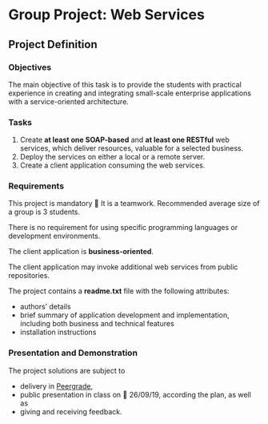 # Group Project: Web Services

## Project Definition 

### Objectives
The main objective of this task is to provide the students with practical experience in creating and integrating small-scale enterprise applications with a service-oriented architecture.

### Tasks
1. Create __at least one SOAP-based__ and __at least one RESTful__ web services, which deliver resources, valuable for a selected business. 
2. Deploy the services on either a local or a remote server.
3. Create a client application consuming the web services.

### Requirements
This project is mandatory :round_pushpin: 
It is a teamwork. Recommended average size of a group is 3 students. 

There is no requirement for using specific programming languages or development environments.

The client application is __business-oriented__.

The client application may invoke additional web services from public repositories.

The project contains a __readme.txt__ file with the following attributes:
- authors’ details
- brief summary of application development and implementation, including both business and technical features
- installation instructions

### Presentation and Demonstration
The project solutions are subject to 
- delivery in [Peergrade](https://app.peergrade.io), 
- public presentation in class on :calendar: 26/09/19, according the plan, as well as 
- giving and receiving feedback.
